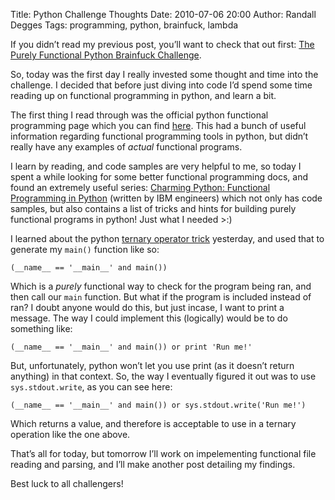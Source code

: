 Title: Python Challenge Thoughts
Date: 2010-07-06 20:00
Author: Randall Degges
Tags: programming, python, brainfuck, lambda


If you didn’t read my previous post, you’ll want to check that out first: [The
Purely Functional Python Brainfuck Challenge][].

So, today was the first day I really invested some thought and time into the
challenge. I decided that before just diving into code I’d spend some time
reading up on functional programming in python, and learn a bit.

The first thing I read through was the official python functional programming
page which you can find [here][]. This had a bunch of useful information
regarding functional programming tools in python, but didn’t really have any
examples of *actual* functional programs.

I learn by reading, and code samples are very helpful to me, so today I spent a
while looking for some better functional programming docs, and found an
extremely useful series: [Charming Python: Functional Programming in Python][]
(written by IBM engineers) which not only has code samples, but also contains a
list of tricks and hints for building purely functional programs in python! Just
what I needed \>:)

I learned about the python [ternary operator trick][] yesterday, and used that
to generate my `main()` function like so:

    (__name__ == '__main__' and main())

Which is a *purely* functional way to check for the program being ran, and then
call our `main` function. But what if the program is included instead of ran? I
doubt anyone would do this, but just incase, I want to print a message. The way
I could implement this (logically) would be to do something like:

    (__name__ == '__main__' and main()) or print 'Run me!'

But, unfortunately, python won’t let you use print (as it doesn’t return
anything) in that context. So, the way I eventually figured it out was to use
`sys.stdout.write`, as you can see here:

    (__name__ == '__main__' and main()) or sys.stdout.write('Run me!')

Which returns a value, and therefore is acceptable to use in a ternary operation
like the one above.

That’s all for today, but tomorrow I’ll work on impelementing functional file
reading and parsing, and I’ll make another post detailing my findings.

Best luck to all challengers!

  [The Purely Functional Python Brainfuck Challenge]: http://projectb14ck.org/2010/07/05/the-purely-functional-python-brainfuck-challenge/
  [here]: http://docs.python.org/howto/functional.html
  [Charming Python: Functional Programming in Python]: http://www.ibm.com/developerworks/library/l-prog.html
  [ternary operator trick]: http://neverfear.org/blog/view/134/Ternary_operator_in_Python
